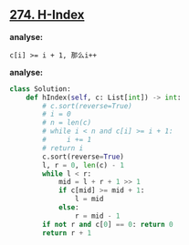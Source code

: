 ## [274. H-Index](https://leetcode-cn.com/problems/h-index/)

**analyse:**

```
c[i] >= i + 1, 那么i++
```

**analyse:**

```python
class Solution:
    def hIndex(self, c: List[int]) -> int:
        # c.sort(reverse=True)
        # i = 0
        # n = len(c)
        # while i < n and c[i] >= i + 1:
        #     i += 1
        # return i
        c.sort(reverse=True)
        l, r = 0, len(c) - 1
        while l < r: 
            mid = l + r + 1 >> 1
            if c[mid] >= mid + 1:
                l = mid
            else:
                r = mid - 1
        if not r and c[0] == 0: return 0
        return r + 1
```


